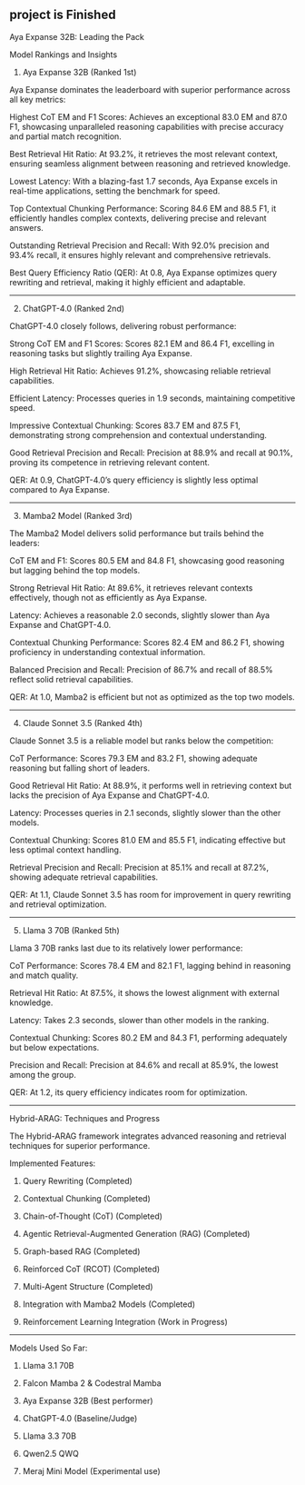                       
project is Finished 
---

Aya Expanse 32B: Leading the Pack

Model Rankings and Insights

1. Aya Expanse 32B (Ranked 1st)

Aya Expanse dominates the leaderboard with superior performance across all key metrics:

Highest CoT EM and F1 Scores: Achieves an exceptional 83.0 EM and 87.0 F1, showcasing unparalleled reasoning capabilities with precise accuracy and partial match recognition.

Best Retrieval Hit Ratio: At 93.2%, it retrieves the most relevant context, ensuring seamless alignment between reasoning and retrieved knowledge.

Lowest Latency: With a blazing-fast 1.7 seconds, Aya Expanse excels in real-time applications, setting the benchmark for speed.

Top Contextual Chunking Performance: Scoring 84.6 EM and 88.5 F1, it efficiently handles complex contexts, delivering precise and relevant answers.

Outstanding Retrieval Precision and Recall: With 92.0% precision and 93.4% recall, it ensures highly relevant and comprehensive retrievals.

Best Query Efficiency Ratio (QER): At 0.8, Aya Expanse optimizes query rewriting and retrieval, making it highly efficient and adaptable.



---

2. ChatGPT-4.0 (Ranked 2nd)

ChatGPT-4.0 closely follows, delivering robust performance:

Strong CoT EM and F1 Scores: Scores 82.1 EM and 86.4 F1, excelling in reasoning tasks but slightly trailing Aya Expanse.

High Retrieval Hit Ratio: Achieves 91.2%, showcasing reliable retrieval capabilities.

Efficient Latency: Processes queries in 1.9 seconds, maintaining competitive speed.

Impressive Contextual Chunking: Scores 83.7 EM and 87.5 F1, demonstrating strong comprehension and contextual understanding.

Good Retrieval Precision and Recall: Precision at 88.9% and recall at 90.1%, proving its competence in retrieving relevant content.

QER: At 0.9, ChatGPT-4.0’s query efficiency is slightly less optimal compared to Aya Expanse.



---

3. Mamba2 Model (Ranked 3rd)

The Mamba2 Model delivers solid performance but trails behind the leaders:

CoT EM and F1: Scores 80.5 EM and 84.8 F1, showcasing good reasoning but lagging behind the top models.

Strong Retrieval Hit Ratio: At 89.6%, it retrieves relevant contexts effectively, though not as efficiently as Aya Expanse.

Latency: Achieves a reasonable 2.0 seconds, slightly slower than Aya Expanse and ChatGPT-4.0.

Contextual Chunking Performance: Scores 82.4 EM and 86.2 F1, showing proficiency in understanding contextual information.

Balanced Precision and Recall: Precision of 86.7% and recall of 88.5% reflect solid retrieval capabilities.

QER: At 1.0, Mamba2 is efficient but not as optimized as the top two models.



---

4. Claude Sonnet 3.5 (Ranked 4th)

Claude Sonnet 3.5 is a reliable model but ranks below the competition:

CoT Performance: Scores 79.3 EM and 83.2 F1, showing adequate reasoning but falling short of leaders.

Good Retrieval Hit Ratio: At 88.9%, it performs well in retrieving context but lacks the precision of Aya Expanse and ChatGPT-4.0.

Latency: Processes queries in 2.1 seconds, slightly slower than the other models.

Contextual Chunking: Scores 81.0 EM and 85.5 F1, indicating effective but less optimal context handling.

Retrieval Precision and Recall: Precision at 85.1% and recall at 87.2%, showing adequate retrieval capabilities.

QER: At 1.1, Claude Sonnet 3.5 has room for improvement in query rewriting and retrieval optimization.



---

5. Llama 3 70B (Ranked 5th)

Llama 3 70B ranks last due to its relatively lower performance:

CoT Performance: Scores 78.4 EM and 82.1 F1, lagging behind in reasoning and match quality.

Retrieval Hit Ratio: At 87.5%, it shows the lowest alignment with external knowledge.

Latency: Takes 2.3 seconds, slower than other models in the ranking.

Contextual Chunking: Scores 80.2 EM and 84.3 F1, performing adequately but below expectations.

Precision and Recall: Precision at 84.6% and recall at 85.9%, the lowest among the group.

QER: At 1.2, its query efficiency indicates room for optimization.



---

Hybrid-ARAG: Techniques and Progress

The Hybrid-ARAG framework integrates advanced reasoning and retrieval techniques for superior performance.

Implemented Features:

1. Query Rewriting (Completed)


2. Contextual Chunking (Completed)


3. Chain-of-Thought (CoT) (Completed)


4. Agentic Retrieval-Augmented Generation (RAG) (Completed)


5. Graph-based RAG (Completed)


6. Reinforced CoT (RCOT) (Completed)


7. Multi-Agent Structure (Completed)


8. Integration with Mamba2 Models (Completed)


9. Reinforcement Learning Integration (Work in Progress)




---

Models Used So Far:

1. Llama 3.1 70B


2. Falcon Mamba 2 & Codestral Mamba


3. Aya Expanse 32B (Best performer)


4. ChatGPT-4.0 (Baseline/Judge)


5. Llama 3.3 70B


6. Qwen2.5 QWQ


7. Meraj Mini Model (Experimental use)
